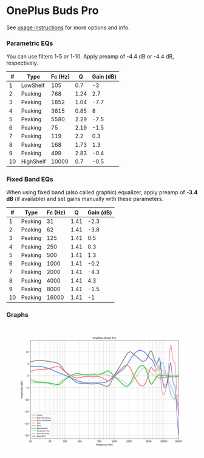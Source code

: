 # OnePlus Buds Pro
See [usage instructions](https://github.com/jaakkopasanen/AutoEq#usage) for more options and info.

### Parametric EQs
You can use filters 1-5 or 1-10. Apply preamp of -4.4 dB or -4.4 dB, respectively.

|   # | Type      |   Fc (Hz) |    Q |   Gain (dB) |
|-----|-----------|-----------|------|-------------|
|   1 | LowShelf  |       105 | 0.7  |        -3   |
|   2 | Peaking   |       768 | 1.24 |         2.7 |
|   3 | Peaking   |      1852 | 1.04 |        -7.7 |
|   4 | Peaking   |      3615 | 0.85 |         8   |
|   5 | Peaking   |      5580 | 2.29 |        -7.5 |
|   6 | Peaking   |        75 | 2.19 |        -1.5 |
|   7 | Peaking   |       119 | 2.2  |         0.3 |
|   8 | Peaking   |       168 | 1.73 |         1.3 |
|   9 | Peaking   |       499 | 2.83 |        -0.4 |
|  10 | HighShelf |     10000 | 0.7  |        -0.5 |

### Fixed Band EQs
When using fixed band (also called graphic) equalizer, apply preamp of **-3.4 dB** (if available) and set gains manually with these parameters.

|   # | Type    |   Fc (Hz) |    Q |   Gain (dB) |
|-----|---------|-----------|------|-------------|
|   1 | Peaking |        31 | 1.41 |        -2.3 |
|   2 | Peaking |        62 | 1.41 |        -3.8 |
|   3 | Peaking |       125 | 1.41 |         0.5 |
|   4 | Peaking |       250 | 1.41 |         0.3 |
|   5 | Peaking |       500 | 1.41 |         1.3 |
|   6 | Peaking |      1000 | 1.41 |        -0.2 |
|   7 | Peaking |      2000 | 1.41 |        -4.3 |
|   8 | Peaking |      4000 | 1.41 |         4.3 |
|   9 | Peaking |      8000 | 1.41 |        -1.5 |
|  10 | Peaking |     16000 | 1.41 |        -1   |

### Graphs
![](./OnePlus%20Buds%20Pro.png)
